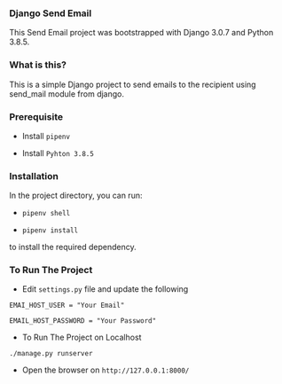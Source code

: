 ### Django Send Email
This Send Email project was bootstrapped with Django 3.0.7 and Python 3.8.5.

### What is this?
This is a simple Django project to send emails to the recipient using send_mail module from django.

### Prerequisite

- Install `pipenv`

- Install `Pyhton 3.8.5`

### Installation

In the project directory, you can run:

- `pipenv shell`

- `pipenv install`

to install the required dependency.

### To Run The Project

- Edit `settings.py` file and update the following

 `EMAI_HOST_USER = "Your Email"`

 `EMAIL_HOST_PASSWORD = "Your Password"`

- To Run The Project on Localhost

 `./manage.py runserver`

- Open the browser on `http://127.0.0.1:8000/`
